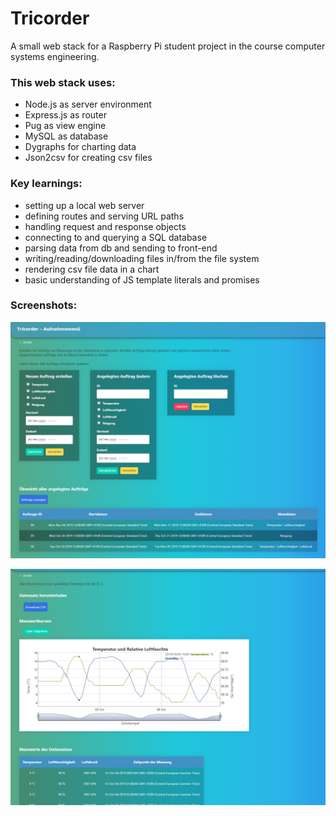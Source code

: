 # Tricorder
A small web stack for a Raspberry Pi student project in the course computer systems engineering.

### This web stack uses:
* Node.js as server environment
* Express.js as router
* Pug as view engine
* MySQL as database
* Dygraphs for charting data
* Json2csv for creating csv files

### Key learnings:
* setting up a local web server
* defining routes and serving URL paths
* handling request and response objects
* connecting to and querying a SQL database
* parsing data from db and sending to front-end
* writing/reading/downloading files in/from the file system
* rendering csv file data in a chart
* basic understanding of JS template literals and promises

### Screenshots:
<p align="center">
<img width="850" src="https://raw.githubusercontent.com/PattyFrei/tricorder/master/ressources/tricorder_orders.png">
</p>
<p align="center">
<img width="850" src="https://raw.githubusercontent.com/PattyFrei/tricorder/master/ressources/tricorder_order_data.png">
</p>
